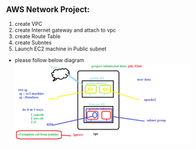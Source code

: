 ## AWS Network Project:
  1. create VPC
  2. create Internet gateway and attach to vpc
  3. create Route Table
  4. create Subntes
  5. Launch EC2 machine in Public subnet 
  * please follow below diagram
  ![Preview](./aws-project.jpg)
